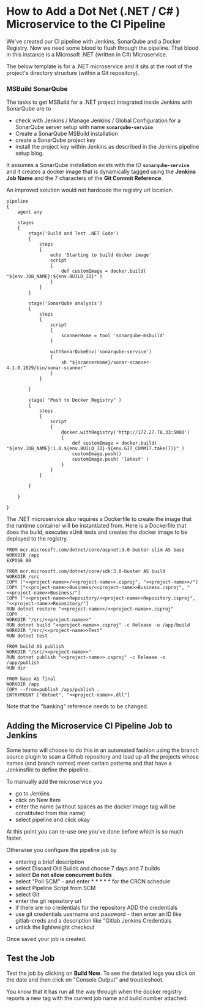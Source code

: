
# How to Add a Dot Net (.NET / C# ) Microservice to the CI Pipeline

We've created our CI pipeline with Jenkins, SonarQube and a Docker Registry. Now we need some blood to flush through the pipeline. That blood in this instance is a Microsoft .NET (written in C#) Microservice.

The below template is for a .NET microservice and it sits at the root of the project's directory structure (within a Git repository).

### MSBuild SonarQube

The tasks to get MSBuild for a .NET project integrated inside Jenkins with SonarQube are to

- check with Jenkins / Manage Jenkins / Global Configuration for a SonarQube server setup with name **`sonarqube-service`**
- Create a SonarQube MSBuild installation
- create a SonarQube project key
- install the project key within Jenkins as described in the Jenkins pipeline setup blog.

It assumes a SonarQube installation exists with the ID **`sonarqube-service`** and it creates a docker image that is dynamically tagged using the **Jenkins Job Name** and the 7 characters of the **Git Commit Reference**.

An improved solution would not hardcode the registry url location.

```
pipeline
{
    agent any

    stages
    {
        stage('Build and Test .NET Code')
        {
            steps
            {
                echo 'Starting to build docker image'
                script
                {
                    def customImage = docker.build( "${env.JOB_NAME}:${env.BUILD_ID}" )
                }
            }
        }

        stage('SonarQube analysis')
        {
            steps
            {
                script
                {
                    scannerHome = tool 'sonarqube-msbuild'
                }

                withSonarQubeEnv('sonarqube-service')
                {
                    sh "${scannerHome}/sonar-scanner-4.1.0.1829/bin/sonar-scanner"
                }
            }

        }

        stage( "Push to Docker Registry" )
        {
            steps
            {
                script
                {
                    docker.withRegistry('http://172.27.78.33:5000')
                    {
                        def customImage = docker.build( "${env.JOB_NAME}:1.0.${env.BUILD_ID}-${env.GIT_COMMIT.take(7)}" )
                        customImage.push()
                        customImage.push( 'latest' )
                    }
                }
            }

        }

    }

}
```

The .NET microservice also requires a Dockerfile to create the image that the runtime container will be instantiated from. Here is a Dockerfile that does the build, executes xUnit tests and creates the docker image to be deployed to the registry.

```
FROM mcr.microsoft.com/dotnet/core/aspnet:3.0-buster-slim AS base
WORKDIR /app
EXPOSE 80

FROM mcr.microsoft.com/dotnet/core/sdk:3.0-buster AS build
WORKDIR /src
COPY ["<<project-name>>/<<project-name>>.csproj", "<<project-name>>/"]
COPY ["<<project-name>>Business/<<project-name>>Business.csproj", "<<project-name>>Business/"]
COPY ["<<project-name>>Repository/<<project-name>>Repository.csproj", "<<project-name>>Repository/"]
RUN dotnet restore "<<project-name>>/<<project-name>>.csproj"
COPY . .
WORKDIR "/src/<<project-name>>"
RUN dotnet build "<<project-name>>.csproj" -c Release -o /app/build
WORKDIR "/src/<<project-name>>Test"
RUN dotnet test

FROM build AS publish
WORKDIR "/src/<<project-name>>"
RUN dotnet publish "<<project-name>>.csproj" -c Release -o /app/publish
RUN dir

FROM base AS final
WORKDIR /app
COPY --from=publish /app/publish .
ENTRYPOINT ["dotnet", "<<project-name>>.dll"]
```

Note that the "banking" reference needs to be changed.


## Adding the Microservice CI Pipeline Job to Jenkins

Some teams will choose to do this in an automated fashion using the branch source plugin to scan a Github repository and load up all the projects whose names (and branch names) meet certain patterns and that have a Jenkinsfile to define the pipeline.

To manually add the microservice you

- go to Jenkins
- click on New Item
- enter the name (without spaces as the docker image tag will be constituted from this name)
- select pipeline and click okay

At this point you can re-use one you've done before which is so much faster.

Otherwise you configure the pipeline job by

- entering a brief description
- select Discard Old Builds and choose 7 days and 7 builds
- select **Do not allow concurrent builds**
- select "Poll SCM" - and enter * * * * * for the CRON schedule
- select Pipeline Script from SCM
- select Git
- enter the git repository url
- if there are no credentials for the repository ADD the credentials
- use git credentials username and password - then enter an ID like gitlab-creds and a description like "Gitlab Jenkins Credentials
- untick the lightweight checkout

Once saved your job is created.

## Test the Job

Test the job by clicking on **Build Now**. To see the detailed logs you click on the date and then click on "Console Output" and troubleshoot.

You know that it has run all the way through when the docker registry reports a new tag with the current job name and build number attached.

